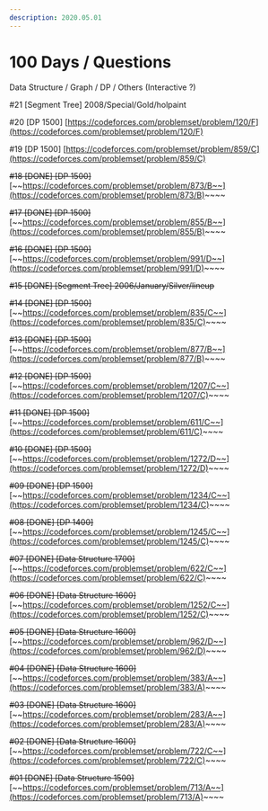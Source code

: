 ```yaml
---
description: 2020.05.01
---
```


# 100 Days / Questions

Data Structure / Graph / DP / Others \(Interactive ?\)

\#21 \[Segment Tree\] 2008/Special/Gold/holpaint

\#20 \[DP 1500\] [https://codeforces.com/problemset/problem/120/F](https://codeforces.com/problemset/problem/120/F)

\#19 \[DP 1500\] [https://codeforces.com/problemset/problem/859/C](https://codeforces.com/problemset/problem/859/C)

~~\#18 \[DONE\] \[DP 1500\]~~ [~~https://codeforces.com/problemset/problem/873/B~~](https://codeforces.com/problemset/problem/873/B)~~~~

~~\#17 \[DONE\] \[DP 1500\]~~ [~~https://codeforces.com/problemset/problem/855/B~~](https://codeforces.com/problemset/problem/855/B)~~~~

~~\#16 \[DONE\] \[DP 1500\]~~ [~~https://codeforces.com/problemset/problem/991/D~~](https://codeforces.com/problemset/problem/991/D)~~~~

~~\#15 \[DONE\] \[Segment Tree\] 2006/January/Silver/lineup~~

~~\#14 \[DONE\] \[DP 1500\]~~ [~~https://codeforces.com/problemset/problem/835/C~~](https://codeforces.com/problemset/problem/835/C)~~~~

~~\#13 \[DONE\] \[DP 1500\]~~ [~~https://codeforces.com/problemset/problem/877/B~~](https://codeforces.com/problemset/problem/877/B)~~~~

~~\#12 \[DONE\] \[DP 1500\]~~ [~~https://codeforces.com/problemset/problem/1207/C~~](https://codeforces.com/problemset/problem/1207/C)~~~~

~~\#11 \[DONE\] \[DP 1500\]~~ [~~https://codeforces.com/problemset/problem/611/C~~](https://codeforces.com/problemset/problem/611/C)~~~~

~~\#10 \[DONE\] \[DP 1500\]~~ [~~https://codeforces.com/problemset/problem/1272/D~~](https://codeforces.com/problemset/problem/1272/D)~~~~

~~\#09 \[DONE\] \[DP 1500\]~~ [~~https://codeforces.com/problemset/problem/1234/C~~](https://codeforces.com/problemset/problem/1234/C)~~~~

~~\#08 \[DONE\] \[DP 1400\]~~ [~~https://codeforces.com/problemset/problem/1245/C~~](https://codeforces.com/problemset/problem/1245/C)~~~~

~~\#07 \[DONE\] \[Data Structure 1700\]~~ [~~https://codeforces.com/problemset/problem/622/C~~](https://codeforces.com/problemset/problem/622/C)~~~~

~~\#06 \[DONE\] \[Data Structure 1600\]~~ [~~https://codeforces.com/problemset/problem/1252/C~~](https://codeforces.com/problemset/problem/1252/C)~~~~

~~\#05 \[DONE\] \[Data Structure 1600\]~~ [~~https://codeforces.com/problemset/problem/962/D~~](https://codeforces.com/problemset/problem/962/D)~~~~

~~\#04 \[DONE\] \[Data Structure 1600\]~~ [~~https://codeforces.com/problemset/problem/383/A~~](https://codeforces.com/problemset/problem/383/A)~~~~

~~\#03 \[DONE\] \[Data Structure 1600\]~~ [~~https://codeforces.com/problemset/problem/283/A~~](https://codeforces.com/problemset/problem/283/A)~~~~

~~\#02 \[DONE\] \[Data Structure 1600\]~~ [~~https://codeforces.com/problemset/problem/722/C~~](https://codeforces.com/problemset/problem/722/C)~~~~

~~\#01 \[DONE\] \[Data Structure 1500\]~~ [~~https://codeforces.com/problemset/problem/713/A~~](https://codeforces.com/problemset/problem/713/A)~~~~

